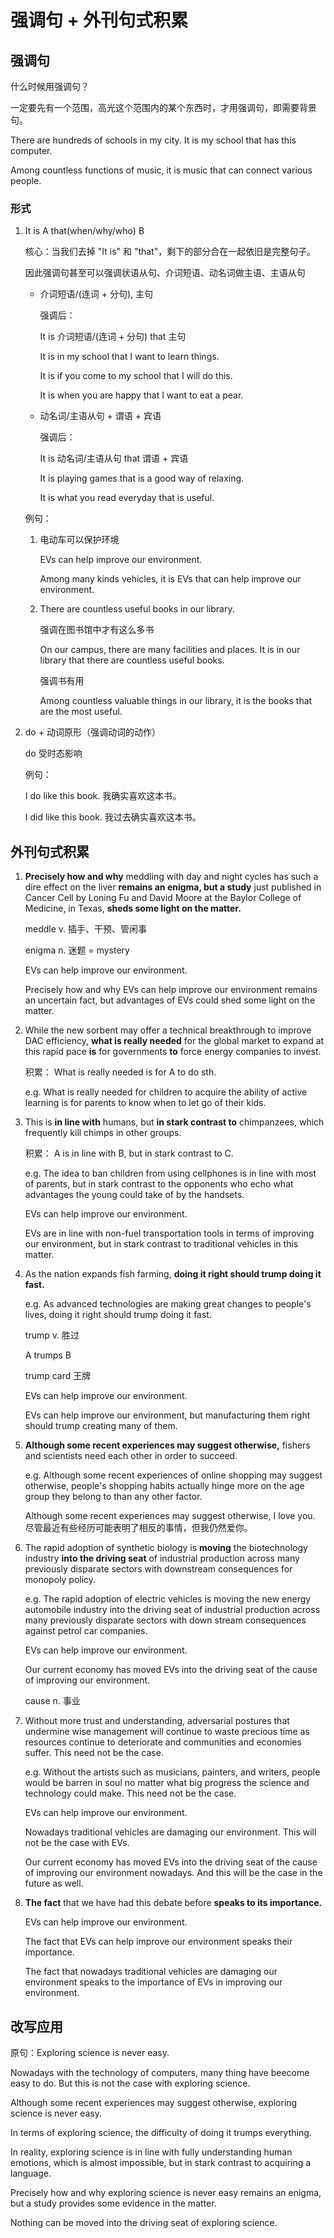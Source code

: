 # 强调句 + 外刊句式积累

## 强调句

什么时候用强调句？

一定要先有一个范围，高光这个范围内的某个东西时，才用强调句，即需要背景句。

There are hundreds of schools in my city. It is my school that has this computer.

Among countless functions of music, it is music that can connect various people.

### 形式

1. It is A that(when/why/who) B

   核心：当我们去掉 "It is" 和 "that"，剩下的部分合在一起依旧是完整句子。

   因此强调句甚至可以强调状语从句、介词短语、动名词做主语、主语从句

   - 介词短语/(连词 + 分句), 主句

     强调后：

     It is 介词短语/(连词 + 分句) that 主句

     It is in my school that I want to learn things.

     It is if you come to my school that I will do this.

     It is when you are happy that I want to eat a pear.

   - 动名词/主语从句 + 谓语 + 宾语

     强调后：

     It is 动名词/主语从句 that 谓语 + 宾语

     It is playing games that is a good way of relaxing.

     It is what you read everyday that is useful.

   例句：

   1. 电动车可以保护环境

      EVs can help improve our environment.

      Among many kinds vehicles, it is EVs that can help improve our environment.

   2. There are countless useful books in our library.

      强调在图书馆中才有这么多书

      On our campus, there are many facilities and places. It is in our library that there are countless useful books.

      强调书有用

      Among countless valuable things in our library, it is the books that are the most useful.

2. do + 动词原形（强调动词的动作）

   do 受时态影响

   例句：

   I do like this book. 我确实喜欢这本书。

   I did like this book. 我过去确实喜欢这本书。

## 外刊句式积累

1. **Precisely how and why** meddling with day and night cycles has such a dire effect on the liver **remains an enigma, but a study** just published in Cancer Cell by Loning Fu and David Moore at the Baylor College of Medicine, in Texas, **sheds some light on the matter.**

   meddle v. 插手、干预、管闲事

   enigma n. 迷题 = mystery

   EVs can help improve our environment.

   Precisely how and why EVs can help improve our environment remains an uncertain fact, but advantages of EVs could shed some light on the matter.

2. While the new sorbent may offer a technical breakthrough to improve DAC efficiency, **what is really needed** for the global market to expand at this rapid pace **is** for governments **to** force energy companies to invest.

   积累： What is really needed is for A to do sth.

   e.g. What is really needed for children to acquire the ability of active learning is for parents to know when to let go of their kids.

3. This is **in line with** humans, but **in stark contrast to** chimpanzees, which frequently kill chimps in other groups.

   积累： A is in line with B, but in stark contrast to C.

   e.g. The idea to ban children from using cellphones is in line with most of parents, but in stark contrast to the opponents who echo what advantages the young could take of by the handsets.

   EVs can help improve our environment.

   EVs are in line with non-fuel transportation tools in terms of improving our environment, but in stark contrast to traditional vehicles in this matter.

4. As the nation expands fish farming, **doing it right should trump doing it fast.**

   e.g. As advanced technologies are making great changes to people's lives, doing it right should trump doing it fast.

   trump v. 胜过

   A trumps B

   trump card 王牌

   EVs can help improve our environment.

   EVs can help improve our environment, but manufacturing them right should trump creating many of them.

5. **Although some recent experiences may suggest otherwise,** fishers and scientists need each other in order to succeed.

   e.g. Although some recent experiences of online shopping may suggest otherwise, people's shopping habits actually hinge more on the age group they belong to than any other factor.

   Although some recent experiences may suggest otherwise, I love you. 尽管最近有些经历可能表明了相反的事情，但我仍然爱你。

6. The rapid adoption of synthetic biology is **moving** the biotechnology industry **into the driving seat** of industrial production across many previously disparate sectors with downstream consequences for monopoly policy.

   e.g. The rapid adoption of electric vehicles is moving the new energy automobile industry into the driving seat of industrial production across many previously disparate sectors with down stream consequences against petrol car companies.

   EVs can help improve our environment.

   Our current economy has moved EVs into the driving seat of the cause of improving our environment.

   cause n. 事业

7. Without more trust and understanding, adversarial postures that undermine wise management will continue to waste precious time as resources continue to deteriorate and communities and economies suffer. This need not be the case.

   e.g. Without the artists such as musicians, painters, and writers, people would be barren in soul no matter what big progress the science and technology could make. This need not be the case.

   EVs can help improve our environment.

   Nowadays traditional vehicles are damaging our environment. This will not be the case with EVs.

   Our current economy has moved EVs into the driving seat of the cause of improving our environment nowadays. And this will be the case in the future as well.

8. **The fact** that we have had this debate before **speaks to its importance.**

   EVs can help improve our environment.

   The fact that EVs can help improve our environment speaks their importance.

   The fact that nowadays traditional vehicles are damaging our environment speaks to the importance of EVs in improving our environment.

## 改写应用

原句：Exploring science is never easy.

Nowadays with the technology of computers, many thing have beecome easy to do. But this is not the case with exploring science.

Although some recent experiences may suggest otherwise, exploring science is never easy.

In terms of exploring science, the difficulty of doing it trumps everything.

In reality, exploring science is in line with fully understanding human emotions, which is almost impossible, but in stark contrast to acquiring a language.

Precisely how and why exploring science is never easy remains an enigma, but a study provides some evidence in the matter.

Nothing can be moved into the driving seat of exploring science.
